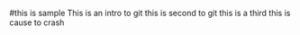 #this is sample
This is an intro to git
this is second to git
this is a third
this is cause to crash

